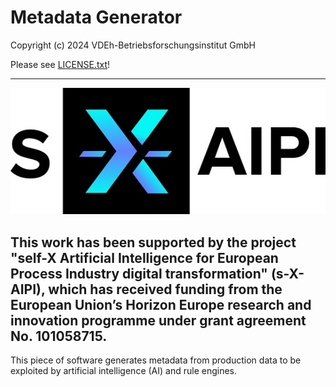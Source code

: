 
# Metadata Generator

Copyright (c) 2024 VDEh-Betriebsforschungsinstitut GmbH

Please see [LICENSE.txt](LICENSE.txt)!

---
![Project logo](logo-sxaipi.jpg)

This work has been supported by the project "self-X Artificial Intelligence for European Process Industry digital transformation" (s-X-AIPI), which has received funding from the European Union’s Horizon Europe research and innovation programme under grant agreement No. 101058715.
---

This piece of software generates metadata from production data to be exploited by artificial intelligence (AI) and rule engines.
